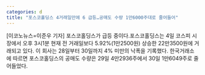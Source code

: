 ```yaml
---
categories: d
title: "포스코홀딩스 4거래일만에 6 급등…공매도 수량 1만6000주대로 줄어들어"
---
```

[이코노뉴스=이준우 기자] 포스코홀딩스가 급등 중이다.포스코홀딩스는 4일 코스피 시장에서 오후 3시1분 현재 전 거래일보다 5.92%(1만2500원) 상승한 22만3500원에 거래되고 있다. 이 회사는 28일부터 30일까지 4% 미만의 낙폭을 기록했다. 한국거래소에 따르면 포스코홀딩스의 공매도 수량은 29일 4만2936주에서 30일 1만6049주로 줄어들었다.